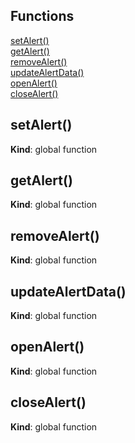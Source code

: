 
## Functions

<dl>
<dt><a href="#setAlert">setAlert()</a></dt>
<dd></dd>
<dt><a href="#getAlert">getAlert()</a></dt>
<dd></dd>
<dt><a href="#removeAlert">removeAlert()</a></dt>
<dd></dd>
<dt><a href="#updateAlertData">updateAlertData()</a></dt>
<dd></dd>
<dt><a href="#openAlert">openAlert()</a></dt>
<dd></dd>
<dt><a href="#closeAlert">closeAlert()</a></dt>
<dd></dd>
</dl>

<a name="setAlert"></a>

## setAlert()
**Kind**: global function  
<a name="getAlert"></a>

## getAlert()
**Kind**: global function  
<a name="removeAlert"></a>

## removeAlert()
**Kind**: global function  
<a name="updateAlertData"></a>

## updateAlertData()
**Kind**: global function  
<a name="openAlert"></a>

## openAlert()
**Kind**: global function  
<a name="closeAlert"></a>

## closeAlert()
**Kind**: global function  
